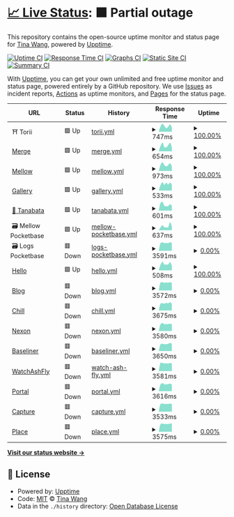 # [📈 Live Status](https://tinawng.github.io/Upptime): <!--live status--> **🟧 Partial outage**

This repository contains the open-source uptime monitor and status page for [Tina Wang](tina.cafe), powered by [Upptime](https://github.com/upptime/upptime).

[![Uptime CI](https://github.com/tinawng/Upptime/workflows/Uptime%20CI/badge.svg)](https://github.com/tinawng/Upptime/actions?query=workflow%3A%22Uptime+CI%22)
[![Response Time CI](https://github.com/tinawng/Upptime/workflows/Response%20Time%20CI/badge.svg)](https://github.com/tinawng/Upptime/actions?query=workflow%3A%22Response+Time+CI%22)
[![Graphs CI](https://github.com/tinawng/Upptime/workflows/Graphs%20CI/badge.svg)](https://github.com/tinawng/Upptime/actions?query=workflow%3A%22Graphs+CI%22)
[![Static Site CI](https://github.com/tinawng/Upptime/workflows/Static%20Site%20CI/badge.svg)](https://github.com/tinawng/Upptime/actions?query=workflow%3A%22Static+Site+CI%22)
[![Summary CI](https://github.com/tinawng/Upptime/workflows/Summary%20CI/badge.svg)](https://github.com/tinawng/Upptime/actions?query=workflow%3A%22Summary+CI%22)

With [Upptime](https://upptime.js.org), you can get your own unlimited and free uptime monitor and status page, powered entirely by a GitHub repository. We use [Issues](https://github.com/tinawng/Upptime/issues) as incident reports, [Actions](https://github.com/tinawng/Upptime/actions) as uptime monitors, and [Pages](https://tinawng.github.io/Upptime) for the status page.

<!--start: status pages-->
<!-- This summary is generated by Upptime (https://github.com/upptime/upptime) -->
<!-- Do not edit this manually, your changes will be overwritten -->
<!-- prettier-ignore -->
| URL | Status | History | Response Time | Uptime |
| --- | ------ | ------- | ------------- | ------ |
| <img alt="" src="https://icons.duckduckgo.com/ip3/null.ico" height="13"> ⛩️ Torii | 🟩 Up | [torii.yml](https://github.com/tinawng/upptime/commits/HEAD/history/torii.yml) | <details><summary><img alt="Response time graph" src="./graphs/torii/response-time-week.png" height="20"> 747ms</summary><br><a href="https://tinawng.github.io/Upptime/history/torii"><img alt="Response time 724" src="https://img.shields.io/endpoint?url=https%3A%2F%2Fraw.githubusercontent.com%2Ftinawng%2Fupptime%2FHEAD%2Fapi%2Ftorii%2Fresponse-time.json"></a><br><a href="https://tinawng.github.io/Upptime/history/torii"><img alt="24-hour response time 585" src="https://img.shields.io/endpoint?url=https%3A%2F%2Fraw.githubusercontent.com%2Ftinawng%2Fupptime%2FHEAD%2Fapi%2Ftorii%2Fresponse-time-day.json"></a><br><a href="https://tinawng.github.io/Upptime/history/torii"><img alt="7-day response time 747" src="https://img.shields.io/endpoint?url=https%3A%2F%2Fraw.githubusercontent.com%2Ftinawng%2Fupptime%2FHEAD%2Fapi%2Ftorii%2Fresponse-time-week.json"></a><br><a href="https://tinawng.github.io/Upptime/history/torii"><img alt="30-day response time 692" src="https://img.shields.io/endpoint?url=https%3A%2F%2Fraw.githubusercontent.com%2Ftinawng%2Fupptime%2FHEAD%2Fapi%2Ftorii%2Fresponse-time-month.json"></a><br><a href="https://tinawng.github.io/Upptime/history/torii"><img alt="1-year response time 724" src="https://img.shields.io/endpoint?url=https%3A%2F%2Fraw.githubusercontent.com%2Ftinawng%2Fupptime%2FHEAD%2Fapi%2Ftorii%2Fresponse-time-year.json"></a></details> | <details><summary><a href="https://tinawng.github.io/Upptime/history/torii">100.00%</a></summary><a href="https://tinawng.github.io/Upptime/history/torii"><img alt="All-time uptime 87.99%" src="https://img.shields.io/endpoint?url=https%3A%2F%2Fraw.githubusercontent.com%2Ftinawng%2Fupptime%2FHEAD%2Fapi%2Ftorii%2Fuptime.json"></a><br><a href="https://tinawng.github.io/Upptime/history/torii"><img alt="24-hour uptime 100.00%" src="https://img.shields.io/endpoint?url=https%3A%2F%2Fraw.githubusercontent.com%2Ftinawng%2Fupptime%2FHEAD%2Fapi%2Ftorii%2Fuptime-day.json"></a><br><a href="https://tinawng.github.io/Upptime/history/torii"><img alt="7-day uptime 100.00%" src="https://img.shields.io/endpoint?url=https%3A%2F%2Fraw.githubusercontent.com%2Ftinawng%2Fupptime%2FHEAD%2Fapi%2Ftorii%2Fuptime-week.json"></a><br><a href="https://tinawng.github.io/Upptime/history/torii"><img alt="30-day uptime 100.00%" src="https://img.shields.io/endpoint?url=https%3A%2F%2Fraw.githubusercontent.com%2Ftinawng%2Fupptime%2FHEAD%2Fapi%2Ftorii%2Fuptime-month.json"></a><br><a href="https://tinawng.github.io/Upptime/history/torii"><img alt="1-year uptime 87.99%" src="https://img.shields.io/endpoint?url=https%3A%2F%2Fraw.githubusercontent.com%2Ftinawng%2Fupptime%2FHEAD%2Fapi%2Ftorii%2Fuptime-year.json"></a></details>
| <img alt="" src="https://icons.duckduckgo.com/ip3/merge.tina.cafe.ico" height="13"> [Merge](https://merge.tina.cafe/) | 🟩 Up | [merge.yml](https://github.com/tinawng/upptime/commits/HEAD/history/merge.yml) | <details><summary><img alt="Response time graph" src="./graphs/merge/response-time-week.png" height="20"> 654ms</summary><br><a href="https://tinawng.github.io/Upptime/history/merge"><img alt="Response time 665" src="https://img.shields.io/endpoint?url=https%3A%2F%2Fraw.githubusercontent.com%2Ftinawng%2Fupptime%2FHEAD%2Fapi%2Fmerge%2Fresponse-time.json"></a><br><a href="https://tinawng.github.io/Upptime/history/merge"><img alt="24-hour response time 422" src="https://img.shields.io/endpoint?url=https%3A%2F%2Fraw.githubusercontent.com%2Ftinawng%2Fupptime%2FHEAD%2Fapi%2Fmerge%2Fresponse-time-day.json"></a><br><a href="https://tinawng.github.io/Upptime/history/merge"><img alt="7-day response time 654" src="https://img.shields.io/endpoint?url=https%3A%2F%2Fraw.githubusercontent.com%2Ftinawng%2Fupptime%2FHEAD%2Fapi%2Fmerge%2Fresponse-time-week.json"></a><br><a href="https://tinawng.github.io/Upptime/history/merge"><img alt="30-day response time 605" src="https://img.shields.io/endpoint?url=https%3A%2F%2Fraw.githubusercontent.com%2Ftinawng%2Fupptime%2FHEAD%2Fapi%2Fmerge%2Fresponse-time-month.json"></a><br><a href="https://tinawng.github.io/Upptime/history/merge"><img alt="1-year response time 665" src="https://img.shields.io/endpoint?url=https%3A%2F%2Fraw.githubusercontent.com%2Ftinawng%2Fupptime%2FHEAD%2Fapi%2Fmerge%2Fresponse-time-year.json"></a></details> | <details><summary><a href="https://tinawng.github.io/Upptime/history/merge">100.00%</a></summary><a href="https://tinawng.github.io/Upptime/history/merge"><img alt="All-time uptime 99.98%" src="https://img.shields.io/endpoint?url=https%3A%2F%2Fraw.githubusercontent.com%2Ftinawng%2Fupptime%2FHEAD%2Fapi%2Fmerge%2Fuptime.json"></a><br><a href="https://tinawng.github.io/Upptime/history/merge"><img alt="24-hour uptime 100.00%" src="https://img.shields.io/endpoint?url=https%3A%2F%2Fraw.githubusercontent.com%2Ftinawng%2Fupptime%2FHEAD%2Fapi%2Fmerge%2Fuptime-day.json"></a><br><a href="https://tinawng.github.io/Upptime/history/merge"><img alt="7-day uptime 100.00%" src="https://img.shields.io/endpoint?url=https%3A%2F%2Fraw.githubusercontent.com%2Ftinawng%2Fupptime%2FHEAD%2Fapi%2Fmerge%2Fuptime-week.json"></a><br><a href="https://tinawng.github.io/Upptime/history/merge"><img alt="30-day uptime 100.00%" src="https://img.shields.io/endpoint?url=https%3A%2F%2Fraw.githubusercontent.com%2Ftinawng%2Fupptime%2FHEAD%2Fapi%2Fmerge%2Fuptime-month.json"></a><br><a href="https://tinawng.github.io/Upptime/history/merge"><img alt="1-year uptime 99.98%" src="https://img.shields.io/endpoint?url=https%3A%2F%2Fraw.githubusercontent.com%2Ftinawng%2Fupptime%2FHEAD%2Fapi%2Fmerge%2Fuptime-year.json"></a></details>
| <img alt="" src="https://icons.duckduckgo.com/ip3/mellow.tina.cafe.ico" height="13"> [Mellow](https://mellow.tina.cafe/) | 🟩 Up | [mellow.yml](https://github.com/tinawng/upptime/commits/HEAD/history/mellow.yml) | <details><summary><img alt="Response time graph" src="./graphs/mellow/response-time-week.png" height="20"> 973ms</summary><br><a href="https://tinawng.github.io/Upptime/history/mellow"><img alt="Response time 944" src="https://img.shields.io/endpoint?url=https%3A%2F%2Fraw.githubusercontent.com%2Ftinawng%2Fupptime%2FHEAD%2Fapi%2Fmellow%2Fresponse-time.json"></a><br><a href="https://tinawng.github.io/Upptime/history/mellow"><img alt="24-hour response time 703" src="https://img.shields.io/endpoint?url=https%3A%2F%2Fraw.githubusercontent.com%2Ftinawng%2Fupptime%2FHEAD%2Fapi%2Fmellow%2Fresponse-time-day.json"></a><br><a href="https://tinawng.github.io/Upptime/history/mellow"><img alt="7-day response time 973" src="https://img.shields.io/endpoint?url=https%3A%2F%2Fraw.githubusercontent.com%2Ftinawng%2Fupptime%2FHEAD%2Fapi%2Fmellow%2Fresponse-time-week.json"></a><br><a href="https://tinawng.github.io/Upptime/history/mellow"><img alt="30-day response time 994" src="https://img.shields.io/endpoint?url=https%3A%2F%2Fraw.githubusercontent.com%2Ftinawng%2Fupptime%2FHEAD%2Fapi%2Fmellow%2Fresponse-time-month.json"></a><br><a href="https://tinawng.github.io/Upptime/history/mellow"><img alt="1-year response time 944" src="https://img.shields.io/endpoint?url=https%3A%2F%2Fraw.githubusercontent.com%2Ftinawng%2Fupptime%2FHEAD%2Fapi%2Fmellow%2Fresponse-time-year.json"></a></details> | <details><summary><a href="https://tinawng.github.io/Upptime/history/mellow">100.00%</a></summary><a href="https://tinawng.github.io/Upptime/history/mellow"><img alt="All-time uptime 99.98%" src="https://img.shields.io/endpoint?url=https%3A%2F%2Fraw.githubusercontent.com%2Ftinawng%2Fupptime%2FHEAD%2Fapi%2Fmellow%2Fuptime.json"></a><br><a href="https://tinawng.github.io/Upptime/history/mellow"><img alt="24-hour uptime 100.00%" src="https://img.shields.io/endpoint?url=https%3A%2F%2Fraw.githubusercontent.com%2Ftinawng%2Fupptime%2FHEAD%2Fapi%2Fmellow%2Fuptime-day.json"></a><br><a href="https://tinawng.github.io/Upptime/history/mellow"><img alt="7-day uptime 100.00%" src="https://img.shields.io/endpoint?url=https%3A%2F%2Fraw.githubusercontent.com%2Ftinawng%2Fupptime%2FHEAD%2Fapi%2Fmellow%2Fuptime-week.json"></a><br><a href="https://tinawng.github.io/Upptime/history/mellow"><img alt="30-day uptime 100.00%" src="https://img.shields.io/endpoint?url=https%3A%2F%2Fraw.githubusercontent.com%2Ftinawng%2Fupptime%2FHEAD%2Fapi%2Fmellow%2Fuptime-month.json"></a><br><a href="https://tinawng.github.io/Upptime/history/mellow"><img alt="1-year uptime 99.98%" src="https://img.shields.io/endpoint?url=https%3A%2F%2Fraw.githubusercontent.com%2Ftinawng%2Fupptime%2FHEAD%2Fapi%2Fmellow%2Fuptime-year.json"></a></details>
| <img alt="" src="https://icons.duckduckgo.com/ip3/gallery.tina.cafe.ico" height="13"> [Gallery](https://gallery.tina.cafe/) | 🟩 Up | [gallery.yml](https://github.com/tinawng/upptime/commits/HEAD/history/gallery.yml) | <details><summary><img alt="Response time graph" src="./graphs/gallery/response-time-week.png" height="20"> 533ms</summary><br><a href="https://tinawng.github.io/Upptime/history/gallery"><img alt="Response time 635" src="https://img.shields.io/endpoint?url=https%3A%2F%2Fraw.githubusercontent.com%2Ftinawng%2Fupptime%2FHEAD%2Fapi%2Fgallery%2Fresponse-time.json"></a><br><a href="https://tinawng.github.io/Upptime/history/gallery"><img alt="24-hour response time 458" src="https://img.shields.io/endpoint?url=https%3A%2F%2Fraw.githubusercontent.com%2Ftinawng%2Fupptime%2FHEAD%2Fapi%2Fgallery%2Fresponse-time-day.json"></a><br><a href="https://tinawng.github.io/Upptime/history/gallery"><img alt="7-day response time 533" src="https://img.shields.io/endpoint?url=https%3A%2F%2Fraw.githubusercontent.com%2Ftinawng%2Fupptime%2FHEAD%2Fapi%2Fgallery%2Fresponse-time-week.json"></a><br><a href="https://tinawng.github.io/Upptime/history/gallery"><img alt="30-day response time 606" src="https://img.shields.io/endpoint?url=https%3A%2F%2Fraw.githubusercontent.com%2Ftinawng%2Fupptime%2FHEAD%2Fapi%2Fgallery%2Fresponse-time-month.json"></a><br><a href="https://tinawng.github.io/Upptime/history/gallery"><img alt="1-year response time 635" src="https://img.shields.io/endpoint?url=https%3A%2F%2Fraw.githubusercontent.com%2Ftinawng%2Fupptime%2FHEAD%2Fapi%2Fgallery%2Fresponse-time-year.json"></a></details> | <details><summary><a href="https://tinawng.github.io/Upptime/history/gallery">100.00%</a></summary><a href="https://tinawng.github.io/Upptime/history/gallery"><img alt="All-time uptime 99.97%" src="https://img.shields.io/endpoint?url=https%3A%2F%2Fraw.githubusercontent.com%2Ftinawng%2Fupptime%2FHEAD%2Fapi%2Fgallery%2Fuptime.json"></a><br><a href="https://tinawng.github.io/Upptime/history/gallery"><img alt="24-hour uptime 100.00%" src="https://img.shields.io/endpoint?url=https%3A%2F%2Fraw.githubusercontent.com%2Ftinawng%2Fupptime%2FHEAD%2Fapi%2Fgallery%2Fuptime-day.json"></a><br><a href="https://tinawng.github.io/Upptime/history/gallery"><img alt="7-day uptime 100.00%" src="https://img.shields.io/endpoint?url=https%3A%2F%2Fraw.githubusercontent.com%2Ftinawng%2Fupptime%2FHEAD%2Fapi%2Fgallery%2Fuptime-week.json"></a><br><a href="https://tinawng.github.io/Upptime/history/gallery"><img alt="30-day uptime 100.00%" src="https://img.shields.io/endpoint?url=https%3A%2F%2Fraw.githubusercontent.com%2Ftinawng%2Fupptime%2FHEAD%2Fapi%2Fgallery%2Fuptime-month.json"></a><br><a href="https://tinawng.github.io/Upptime/history/gallery"><img alt="1-year uptime 99.97%" src="https://img.shields.io/endpoint?url=https%3A%2F%2Fraw.githubusercontent.com%2Ftinawng%2Fupptime%2FHEAD%2Fapi%2Fgallery%2Fuptime-year.json"></a></details>
| <img alt="" src="https://icons.duckduckgo.com/ip3/tanabata.tina.cafe.ico" height="13"> [🎋 Tanabata](https://tanabata.tina.cafe/ping) | 🟩 Up | [tanabata.yml](https://github.com/tinawng/upptime/commits/HEAD/history/tanabata.yml) | <details><summary><img alt="Response time graph" src="./graphs/tanabata/response-time-week.png" height="20"> 601ms</summary><br><a href="https://tinawng.github.io/Upptime/history/tanabata"><img alt="Response time 624" src="https://img.shields.io/endpoint?url=https%3A%2F%2Fraw.githubusercontent.com%2Ftinawng%2Fupptime%2FHEAD%2Fapi%2Ftanabata%2Fresponse-time.json"></a><br><a href="https://tinawng.github.io/Upptime/history/tanabata"><img alt="24-hour response time 490" src="https://img.shields.io/endpoint?url=https%3A%2F%2Fraw.githubusercontent.com%2Ftinawng%2Fupptime%2FHEAD%2Fapi%2Ftanabata%2Fresponse-time-day.json"></a><br><a href="https://tinawng.github.io/Upptime/history/tanabata"><img alt="7-day response time 601" src="https://img.shields.io/endpoint?url=https%3A%2F%2Fraw.githubusercontent.com%2Ftinawng%2Fupptime%2FHEAD%2Fapi%2Ftanabata%2Fresponse-time-week.json"></a><br><a href="https://tinawng.github.io/Upptime/history/tanabata"><img alt="30-day response time 574" src="https://img.shields.io/endpoint?url=https%3A%2F%2Fraw.githubusercontent.com%2Ftinawng%2Fupptime%2FHEAD%2Fapi%2Ftanabata%2Fresponse-time-month.json"></a><br><a href="https://tinawng.github.io/Upptime/history/tanabata"><img alt="1-year response time 624" src="https://img.shields.io/endpoint?url=https%3A%2F%2Fraw.githubusercontent.com%2Ftinawng%2Fupptime%2FHEAD%2Fapi%2Ftanabata%2Fresponse-time-year.json"></a></details> | <details><summary><a href="https://tinawng.github.io/Upptime/history/tanabata">100.00%</a></summary><a href="https://tinawng.github.io/Upptime/history/tanabata"><img alt="All-time uptime 96.70%" src="https://img.shields.io/endpoint?url=https%3A%2F%2Fraw.githubusercontent.com%2Ftinawng%2Fupptime%2FHEAD%2Fapi%2Ftanabata%2Fuptime.json"></a><br><a href="https://tinawng.github.io/Upptime/history/tanabata"><img alt="24-hour uptime 100.00%" src="https://img.shields.io/endpoint?url=https%3A%2F%2Fraw.githubusercontent.com%2Ftinawng%2Fupptime%2FHEAD%2Fapi%2Ftanabata%2Fuptime-day.json"></a><br><a href="https://tinawng.github.io/Upptime/history/tanabata"><img alt="7-day uptime 100.00%" src="https://img.shields.io/endpoint?url=https%3A%2F%2Fraw.githubusercontent.com%2Ftinawng%2Fupptime%2FHEAD%2Fapi%2Ftanabata%2Fuptime-week.json"></a><br><a href="https://tinawng.github.io/Upptime/history/tanabata"><img alt="30-day uptime 100.00%" src="https://img.shields.io/endpoint?url=https%3A%2F%2Fraw.githubusercontent.com%2Ftinawng%2Fupptime%2FHEAD%2Fapi%2Ftanabata%2Fuptime-month.json"></a><br><a href="https://tinawng.github.io/Upptime/history/tanabata"><img alt="1-year uptime 96.70%" src="https://img.shields.io/endpoint?url=https%3A%2F%2Fraw.githubusercontent.com%2Ftinawng%2Fupptime%2FHEAD%2Fapi%2Ftanabata%2Fuptime-year.json"></a></details>
| <img alt="" src="https://icons.duckduckgo.com/ip3/null.ico" height="13"> 🗃️ Mellow Pocketbase | 🟩 Up | [mellow-pocketbase.yml](https://github.com/tinawng/upptime/commits/HEAD/history/mellow-pocketbase.yml) | <details><summary><img alt="Response time graph" src="./graphs/mellow-pocketbase/response-time-week.png" height="20"> 637ms</summary><br><a href="https://tinawng.github.io/Upptime/history/mellow-pocketbase"><img alt="Response time 1060" src="https://img.shields.io/endpoint?url=https%3A%2F%2Fraw.githubusercontent.com%2Ftinawng%2Fupptime%2FHEAD%2Fapi%2Fmellow-pocketbase%2Fresponse-time.json"></a><br><a href="https://tinawng.github.io/Upptime/history/mellow-pocketbase"><img alt="24-hour response time 628" src="https://img.shields.io/endpoint?url=https%3A%2F%2Fraw.githubusercontent.com%2Ftinawng%2Fupptime%2FHEAD%2Fapi%2Fmellow-pocketbase%2Fresponse-time-day.json"></a><br><a href="https://tinawng.github.io/Upptime/history/mellow-pocketbase"><img alt="7-day response time 637" src="https://img.shields.io/endpoint?url=https%3A%2F%2Fraw.githubusercontent.com%2Ftinawng%2Fupptime%2FHEAD%2Fapi%2Fmellow-pocketbase%2Fresponse-time-week.json"></a><br><a href="https://tinawng.github.io/Upptime/history/mellow-pocketbase"><img alt="30-day response time 589" src="https://img.shields.io/endpoint?url=https%3A%2F%2Fraw.githubusercontent.com%2Ftinawng%2Fupptime%2FHEAD%2Fapi%2Fmellow-pocketbase%2Fresponse-time-month.json"></a><br><a href="https://tinawng.github.io/Upptime/history/mellow-pocketbase"><img alt="1-year response time 1060" src="https://img.shields.io/endpoint?url=https%3A%2F%2Fraw.githubusercontent.com%2Ftinawng%2Fupptime%2FHEAD%2Fapi%2Fmellow-pocketbase%2Fresponse-time-year.json"></a></details> | <details><summary><a href="https://tinawng.github.io/Upptime/history/mellow-pocketbase">100.00%</a></summary><a href="https://tinawng.github.io/Upptime/history/mellow-pocketbase"><img alt="All-time uptime 94.94%" src="https://img.shields.io/endpoint?url=https%3A%2F%2Fraw.githubusercontent.com%2Ftinawng%2Fupptime%2FHEAD%2Fapi%2Fmellow-pocketbase%2Fuptime.json"></a><br><a href="https://tinawng.github.io/Upptime/history/mellow-pocketbase"><img alt="24-hour uptime 100.00%" src="https://img.shields.io/endpoint?url=https%3A%2F%2Fraw.githubusercontent.com%2Ftinawng%2Fupptime%2FHEAD%2Fapi%2Fmellow-pocketbase%2Fuptime-day.json"></a><br><a href="https://tinawng.github.io/Upptime/history/mellow-pocketbase"><img alt="7-day uptime 100.00%" src="https://img.shields.io/endpoint?url=https%3A%2F%2Fraw.githubusercontent.com%2Ftinawng%2Fupptime%2FHEAD%2Fapi%2Fmellow-pocketbase%2Fuptime-week.json"></a><br><a href="https://tinawng.github.io/Upptime/history/mellow-pocketbase"><img alt="30-day uptime 100.00%" src="https://img.shields.io/endpoint?url=https%3A%2F%2Fraw.githubusercontent.com%2Ftinawng%2Fupptime%2FHEAD%2Fapi%2Fmellow-pocketbase%2Fuptime-month.json"></a><br><a href="https://tinawng.github.io/Upptime/history/mellow-pocketbase"><img alt="1-year uptime 94.94%" src="https://img.shields.io/endpoint?url=https%3A%2F%2Fraw.githubusercontent.com%2Ftinawng%2Fupptime%2FHEAD%2Fapi%2Fmellow-pocketbase%2Fuptime-year.json"></a></details>
| <img alt="" src="https://icons.duckduckgo.com/ip3/null.ico" height="13"> 🗃️ Logs Pocketbase | 🟥 Down | [logs-pocketbase.yml](https://github.com/tinawng/upptime/commits/HEAD/history/logs-pocketbase.yml) | <details><summary><img alt="Response time graph" src="./graphs/logs-pocketbase/response-time-week.png" height="20"> 3591ms</summary><br><a href="https://tinawng.github.io/Upptime/history/logs-pocketbase"><img alt="Response time 1733" src="https://img.shields.io/endpoint?url=https%3A%2F%2Fraw.githubusercontent.com%2Ftinawng%2Fupptime%2FHEAD%2Fapi%2Flogs-pocketbase%2Fresponse-time.json"></a><br><a href="https://tinawng.github.io/Upptime/history/logs-pocketbase"><img alt="24-hour response time 3607" src="https://img.shields.io/endpoint?url=https%3A%2F%2Fraw.githubusercontent.com%2Ftinawng%2Fupptime%2FHEAD%2Fapi%2Flogs-pocketbase%2Fresponse-time-day.json"></a><br><a href="https://tinawng.github.io/Upptime/history/logs-pocketbase"><img alt="7-day response time 3591" src="https://img.shields.io/endpoint?url=https%3A%2F%2Fraw.githubusercontent.com%2Ftinawng%2Fupptime%2FHEAD%2Fapi%2Flogs-pocketbase%2Fresponse-time-week.json"></a><br><a href="https://tinawng.github.io/Upptime/history/logs-pocketbase"><img alt="30-day response time 3593" src="https://img.shields.io/endpoint?url=https%3A%2F%2Fraw.githubusercontent.com%2Ftinawng%2Fupptime%2FHEAD%2Fapi%2Flogs-pocketbase%2Fresponse-time-month.json"></a><br><a href="https://tinawng.github.io/Upptime/history/logs-pocketbase"><img alt="1-year response time 1733" src="https://img.shields.io/endpoint?url=https%3A%2F%2Fraw.githubusercontent.com%2Ftinawng%2Fupptime%2FHEAD%2Fapi%2Flogs-pocketbase%2Fresponse-time-year.json"></a></details> | <details><summary><a href="https://tinawng.github.io/Upptime/history/logs-pocketbase">0.00%</a></summary><a href="https://tinawng.github.io/Upptime/history/logs-pocketbase"><img alt="All-time uptime 69.59%" src="https://img.shields.io/endpoint?url=https%3A%2F%2Fraw.githubusercontent.com%2Ftinawng%2Fupptime%2FHEAD%2Fapi%2Flogs-pocketbase%2Fuptime.json"></a><br><a href="https://tinawng.github.io/Upptime/history/logs-pocketbase"><img alt="24-hour uptime 0.00%" src="https://img.shields.io/endpoint?url=https%3A%2F%2Fraw.githubusercontent.com%2Ftinawng%2Fupptime%2FHEAD%2Fapi%2Flogs-pocketbase%2Fuptime-day.json"></a><br><a href="https://tinawng.github.io/Upptime/history/logs-pocketbase"><img alt="7-day uptime 0.00%" src="https://img.shields.io/endpoint?url=https%3A%2F%2Fraw.githubusercontent.com%2Ftinawng%2Fupptime%2FHEAD%2Fapi%2Flogs-pocketbase%2Fuptime-week.json"></a><br><a href="https://tinawng.github.io/Upptime/history/logs-pocketbase"><img alt="30-day uptime 0.00%" src="https://img.shields.io/endpoint?url=https%3A%2F%2Fraw.githubusercontent.com%2Ftinawng%2Fupptime%2FHEAD%2Fapi%2Flogs-pocketbase%2Fuptime-month.json"></a><br><a href="https://tinawng.github.io/Upptime/history/logs-pocketbase"><img alt="1-year uptime 69.59%" src="https://img.shields.io/endpoint?url=https%3A%2F%2Fraw.githubusercontent.com%2Ftinawng%2Fupptime%2FHEAD%2Fapi%2Flogs-pocketbase%2Fuptime-year.json"></a></details>
| <img alt="" src="https://icons.duckduckgo.com/ip3/www.tina.cafe.ico" height="13"> [Hello](https://www.tina.cafe/) | 🟩 Up | [hello.yml](https://github.com/tinawng/upptime/commits/HEAD/history/hello.yml) | <details><summary><img alt="Response time graph" src="./graphs/hello/response-time-week.png" height="20"> 508ms</summary><br><a href="https://tinawng.github.io/Upptime/history/hello"><img alt="Response time 601" src="https://img.shields.io/endpoint?url=https%3A%2F%2Fraw.githubusercontent.com%2Ftinawng%2Fupptime%2FHEAD%2Fapi%2Fhello%2Fresponse-time.json"></a><br><a href="https://tinawng.github.io/Upptime/history/hello"><img alt="24-hour response time 394" src="https://img.shields.io/endpoint?url=https%3A%2F%2Fraw.githubusercontent.com%2Ftinawng%2Fupptime%2FHEAD%2Fapi%2Fhello%2Fresponse-time-day.json"></a><br><a href="https://tinawng.github.io/Upptime/history/hello"><img alt="7-day response time 508" src="https://img.shields.io/endpoint?url=https%3A%2F%2Fraw.githubusercontent.com%2Ftinawng%2Fupptime%2FHEAD%2Fapi%2Fhello%2Fresponse-time-week.json"></a><br><a href="https://tinawng.github.io/Upptime/history/hello"><img alt="30-day response time 545" src="https://img.shields.io/endpoint?url=https%3A%2F%2Fraw.githubusercontent.com%2Ftinawng%2Fupptime%2FHEAD%2Fapi%2Fhello%2Fresponse-time-month.json"></a><br><a href="https://tinawng.github.io/Upptime/history/hello"><img alt="1-year response time 601" src="https://img.shields.io/endpoint?url=https%3A%2F%2Fraw.githubusercontent.com%2Ftinawng%2Fupptime%2FHEAD%2Fapi%2Fhello%2Fresponse-time-year.json"></a></details> | <details><summary><a href="https://tinawng.github.io/Upptime/history/hello">100.00%</a></summary><a href="https://tinawng.github.io/Upptime/history/hello"><img alt="All-time uptime 99.66%" src="https://img.shields.io/endpoint?url=https%3A%2F%2Fraw.githubusercontent.com%2Ftinawng%2Fupptime%2FHEAD%2Fapi%2Fhello%2Fuptime.json"></a><br><a href="https://tinawng.github.io/Upptime/history/hello"><img alt="24-hour uptime 100.00%" src="https://img.shields.io/endpoint?url=https%3A%2F%2Fraw.githubusercontent.com%2Ftinawng%2Fupptime%2FHEAD%2Fapi%2Fhello%2Fuptime-day.json"></a><br><a href="https://tinawng.github.io/Upptime/history/hello"><img alt="7-day uptime 100.00%" src="https://img.shields.io/endpoint?url=https%3A%2F%2Fraw.githubusercontent.com%2Ftinawng%2Fupptime%2FHEAD%2Fapi%2Fhello%2Fuptime-week.json"></a><br><a href="https://tinawng.github.io/Upptime/history/hello"><img alt="30-day uptime 100.00%" src="https://img.shields.io/endpoint?url=https%3A%2F%2Fraw.githubusercontent.com%2Ftinawng%2Fupptime%2FHEAD%2Fapi%2Fhello%2Fuptime-month.json"></a><br><a href="https://tinawng.github.io/Upptime/history/hello"><img alt="1-year uptime 99.66%" src="https://img.shields.io/endpoint?url=https%3A%2F%2Fraw.githubusercontent.com%2Ftinawng%2Fupptime%2FHEAD%2Fapi%2Fhello%2Fuptime-year.json"></a></details>
| <img alt="" src="https://icons.duckduckgo.com/ip3/blog.tina.cafe.ico" height="13"> [Blog](https://blog.tina.cafe/) | 🟥 Down | [blog.yml](https://github.com/tinawng/upptime/commits/HEAD/history/blog.yml) | <details><summary><img alt="Response time graph" src="./graphs/blog/response-time-week.png" height="20"> 3572ms</summary><br><a href="https://tinawng.github.io/Upptime/history/blog"><img alt="Response time 1397" src="https://img.shields.io/endpoint?url=https%3A%2F%2Fraw.githubusercontent.com%2Ftinawng%2Fupptime%2FHEAD%2Fapi%2Fblog%2Fresponse-time.json"></a><br><a href="https://tinawng.github.io/Upptime/history/blog"><img alt="24-hour response time 3418" src="https://img.shields.io/endpoint?url=https%3A%2F%2Fraw.githubusercontent.com%2Ftinawng%2Fupptime%2FHEAD%2Fapi%2Fblog%2Fresponse-time-day.json"></a><br><a href="https://tinawng.github.io/Upptime/history/blog"><img alt="7-day response time 3572" src="https://img.shields.io/endpoint?url=https%3A%2F%2Fraw.githubusercontent.com%2Ftinawng%2Fupptime%2FHEAD%2Fapi%2Fblog%2Fresponse-time-week.json"></a><br><a href="https://tinawng.github.io/Upptime/history/blog"><img alt="30-day response time 3559" src="https://img.shields.io/endpoint?url=https%3A%2F%2Fraw.githubusercontent.com%2Ftinawng%2Fupptime%2FHEAD%2Fapi%2Fblog%2Fresponse-time-month.json"></a><br><a href="https://tinawng.github.io/Upptime/history/blog"><img alt="1-year response time 1397" src="https://img.shields.io/endpoint?url=https%3A%2F%2Fraw.githubusercontent.com%2Ftinawng%2Fupptime%2FHEAD%2Fapi%2Fblog%2Fresponse-time-year.json"></a></details> | <details><summary><a href="https://tinawng.github.io/Upptime/history/blog">0.00%</a></summary><a href="https://tinawng.github.io/Upptime/history/blog"><img alt="All-time uptime 78.16%" src="https://img.shields.io/endpoint?url=https%3A%2F%2Fraw.githubusercontent.com%2Ftinawng%2Fupptime%2FHEAD%2Fapi%2Fblog%2Fuptime.json"></a><br><a href="https://tinawng.github.io/Upptime/history/blog"><img alt="24-hour uptime 0.00%" src="https://img.shields.io/endpoint?url=https%3A%2F%2Fraw.githubusercontent.com%2Ftinawng%2Fupptime%2FHEAD%2Fapi%2Fblog%2Fuptime-day.json"></a><br><a href="https://tinawng.github.io/Upptime/history/blog"><img alt="7-day uptime 0.00%" src="https://img.shields.io/endpoint?url=https%3A%2F%2Fraw.githubusercontent.com%2Ftinawng%2Fupptime%2FHEAD%2Fapi%2Fblog%2Fuptime-week.json"></a><br><a href="https://tinawng.github.io/Upptime/history/blog"><img alt="30-day uptime 0.00%" src="https://img.shields.io/endpoint?url=https%3A%2F%2Fraw.githubusercontent.com%2Ftinawng%2Fupptime%2FHEAD%2Fapi%2Fblog%2Fuptime-month.json"></a><br><a href="https://tinawng.github.io/Upptime/history/blog"><img alt="1-year uptime 78.16%" src="https://img.shields.io/endpoint?url=https%3A%2F%2Fraw.githubusercontent.com%2Ftinawng%2Fupptime%2FHEAD%2Fapi%2Fblog%2Fuptime-year.json"></a></details>
| <img alt="" src="https://icons.duckduckgo.com/ip3/chill.tina.cafe.ico" height="13"> [Chill](https://chill.tina.cafe/) | 🟥 Down | [chill.yml](https://github.com/tinawng/upptime/commits/HEAD/history/chill.yml) | <details><summary><img alt="Response time graph" src="./graphs/chill/response-time-week.png" height="20"> 3675ms</summary><br><a href="https://tinawng.github.io/Upptime/history/chill"><img alt="Response time 1296" src="https://img.shields.io/endpoint?url=https%3A%2F%2Fraw.githubusercontent.com%2Ftinawng%2Fupptime%2FHEAD%2Fapi%2Fchill%2Fresponse-time.json"></a><br><a href="https://tinawng.github.io/Upptime/history/chill"><img alt="24-hour response time 3414" src="https://img.shields.io/endpoint?url=https%3A%2F%2Fraw.githubusercontent.com%2Ftinawng%2Fupptime%2FHEAD%2Fapi%2Fchill%2Fresponse-time-day.json"></a><br><a href="https://tinawng.github.io/Upptime/history/chill"><img alt="7-day response time 3675" src="https://img.shields.io/endpoint?url=https%3A%2F%2Fraw.githubusercontent.com%2Ftinawng%2Fupptime%2FHEAD%2Fapi%2Fchill%2Fresponse-time-week.json"></a><br><a href="https://tinawng.github.io/Upptime/history/chill"><img alt="30-day response time 3588" src="https://img.shields.io/endpoint?url=https%3A%2F%2Fraw.githubusercontent.com%2Ftinawng%2Fupptime%2FHEAD%2Fapi%2Fchill%2Fresponse-time-month.json"></a><br><a href="https://tinawng.github.io/Upptime/history/chill"><img alt="1-year response time 1296" src="https://img.shields.io/endpoint?url=https%3A%2F%2Fraw.githubusercontent.com%2Ftinawng%2Fupptime%2FHEAD%2Fapi%2Fchill%2Fresponse-time-year.json"></a></details> | <details><summary><a href="https://tinawng.github.io/Upptime/history/chill">0.00%</a></summary><a href="https://tinawng.github.io/Upptime/history/chill"><img alt="All-time uptime 78.16%" src="https://img.shields.io/endpoint?url=https%3A%2F%2Fraw.githubusercontent.com%2Ftinawng%2Fupptime%2FHEAD%2Fapi%2Fchill%2Fuptime.json"></a><br><a href="https://tinawng.github.io/Upptime/history/chill"><img alt="24-hour uptime 0.00%" src="https://img.shields.io/endpoint?url=https%3A%2F%2Fraw.githubusercontent.com%2Ftinawng%2Fupptime%2FHEAD%2Fapi%2Fchill%2Fuptime-day.json"></a><br><a href="https://tinawng.github.io/Upptime/history/chill"><img alt="7-day uptime 0.00%" src="https://img.shields.io/endpoint?url=https%3A%2F%2Fraw.githubusercontent.com%2Ftinawng%2Fupptime%2FHEAD%2Fapi%2Fchill%2Fuptime-week.json"></a><br><a href="https://tinawng.github.io/Upptime/history/chill"><img alt="30-day uptime 0.00%" src="https://img.shields.io/endpoint?url=https%3A%2F%2Fraw.githubusercontent.com%2Ftinawng%2Fupptime%2FHEAD%2Fapi%2Fchill%2Fuptime-month.json"></a><br><a href="https://tinawng.github.io/Upptime/history/chill"><img alt="1-year uptime 78.16%" src="https://img.shields.io/endpoint?url=https%3A%2F%2Fraw.githubusercontent.com%2Ftinawng%2Fupptime%2FHEAD%2Fapi%2Fchill%2Fuptime-year.json"></a></details>
| <img alt="" src="https://icons.duckduckgo.com/ip3/nexon.tina.cafe.ico" height="13"> [Nexon](https://nexon.tina.cafe/) | 🟥 Down | [nexon.yml](https://github.com/tinawng/upptime/commits/HEAD/history/nexon.yml) | <details><summary><img alt="Response time graph" src="./graphs/nexon/response-time-week.png" height="20"> 3580ms</summary><br><a href="https://tinawng.github.io/Upptime/history/nexon"><img alt="Response time 1337" src="https://img.shields.io/endpoint?url=https%3A%2F%2Fraw.githubusercontent.com%2Ftinawng%2Fupptime%2FHEAD%2Fapi%2Fnexon%2Fresponse-time.json"></a><br><a href="https://tinawng.github.io/Upptime/history/nexon"><img alt="24-hour response time 3414" src="https://img.shields.io/endpoint?url=https%3A%2F%2Fraw.githubusercontent.com%2Ftinawng%2Fupptime%2FHEAD%2Fapi%2Fnexon%2Fresponse-time-day.json"></a><br><a href="https://tinawng.github.io/Upptime/history/nexon"><img alt="7-day response time 3580" src="https://img.shields.io/endpoint?url=https%3A%2F%2Fraw.githubusercontent.com%2Ftinawng%2Fupptime%2FHEAD%2Fapi%2Fnexon%2Fresponse-time-week.json"></a><br><a href="https://tinawng.github.io/Upptime/history/nexon"><img alt="30-day response time 3559" src="https://img.shields.io/endpoint?url=https%3A%2F%2Fraw.githubusercontent.com%2Ftinawng%2Fupptime%2FHEAD%2Fapi%2Fnexon%2Fresponse-time-month.json"></a><br><a href="https://tinawng.github.io/Upptime/history/nexon"><img alt="1-year response time 1337" src="https://img.shields.io/endpoint?url=https%3A%2F%2Fraw.githubusercontent.com%2Ftinawng%2Fupptime%2FHEAD%2Fapi%2Fnexon%2Fresponse-time-year.json"></a></details> | <details><summary><a href="https://tinawng.github.io/Upptime/history/nexon">0.00%</a></summary><a href="https://tinawng.github.io/Upptime/history/nexon"><img alt="All-time uptime 78.16%" src="https://img.shields.io/endpoint?url=https%3A%2F%2Fraw.githubusercontent.com%2Ftinawng%2Fupptime%2FHEAD%2Fapi%2Fnexon%2Fuptime.json"></a><br><a href="https://tinawng.github.io/Upptime/history/nexon"><img alt="24-hour uptime 0.00%" src="https://img.shields.io/endpoint?url=https%3A%2F%2Fraw.githubusercontent.com%2Ftinawng%2Fupptime%2FHEAD%2Fapi%2Fnexon%2Fuptime-day.json"></a><br><a href="https://tinawng.github.io/Upptime/history/nexon"><img alt="7-day uptime 0.00%" src="https://img.shields.io/endpoint?url=https%3A%2F%2Fraw.githubusercontent.com%2Ftinawng%2Fupptime%2FHEAD%2Fapi%2Fnexon%2Fuptime-week.json"></a><br><a href="https://tinawng.github.io/Upptime/history/nexon"><img alt="30-day uptime 0.00%" src="https://img.shields.io/endpoint?url=https%3A%2F%2Fraw.githubusercontent.com%2Ftinawng%2Fupptime%2FHEAD%2Fapi%2Fnexon%2Fuptime-month.json"></a><br><a href="https://tinawng.github.io/Upptime/history/nexon"><img alt="1-year uptime 78.16%" src="https://img.shields.io/endpoint?url=https%3A%2F%2Fraw.githubusercontent.com%2Ftinawng%2Fupptime%2FHEAD%2Fapi%2Fnexon%2Fuptime-year.json"></a></details>
| <img alt="" src="https://icons.duckduckgo.com/ip3/baseliner.tina.cafe.ico" height="13"> [Baseliner](https://baseliner.tina.cafe/) | 🟥 Down | [baseliner.yml](https://github.com/tinawng/upptime/commits/HEAD/history/baseliner.yml) | <details><summary><img alt="Response time graph" src="./graphs/baseliner/response-time-week.png" height="20"> 3650ms</summary><br><a href="https://tinawng.github.io/Upptime/history/baseliner"><img alt="Response time 1231" src="https://img.shields.io/endpoint?url=https%3A%2F%2Fraw.githubusercontent.com%2Ftinawng%2Fupptime%2FHEAD%2Fapi%2Fbaseliner%2Fresponse-time.json"></a><br><a href="https://tinawng.github.io/Upptime/history/baseliner"><img alt="24-hour response time 3658" src="https://img.shields.io/endpoint?url=https%3A%2F%2Fraw.githubusercontent.com%2Ftinawng%2Fupptime%2FHEAD%2Fapi%2Fbaseliner%2Fresponse-time-day.json"></a><br><a href="https://tinawng.github.io/Upptime/history/baseliner"><img alt="7-day response time 3650" src="https://img.shields.io/endpoint?url=https%3A%2F%2Fraw.githubusercontent.com%2Ftinawng%2Fupptime%2FHEAD%2Fapi%2Fbaseliner%2Fresponse-time-week.json"></a><br><a href="https://tinawng.github.io/Upptime/history/baseliner"><img alt="30-day response time 3561" src="https://img.shields.io/endpoint?url=https%3A%2F%2Fraw.githubusercontent.com%2Ftinawng%2Fupptime%2FHEAD%2Fapi%2Fbaseliner%2Fresponse-time-month.json"></a><br><a href="https://tinawng.github.io/Upptime/history/baseliner"><img alt="1-year response time 1231" src="https://img.shields.io/endpoint?url=https%3A%2F%2Fraw.githubusercontent.com%2Ftinawng%2Fupptime%2FHEAD%2Fapi%2Fbaseliner%2Fresponse-time-year.json"></a></details> | <details><summary><a href="https://tinawng.github.io/Upptime/history/baseliner">0.00%</a></summary><a href="https://tinawng.github.io/Upptime/history/baseliner"><img alt="All-time uptime 78.16%" src="https://img.shields.io/endpoint?url=https%3A%2F%2Fraw.githubusercontent.com%2Ftinawng%2Fupptime%2FHEAD%2Fapi%2Fbaseliner%2Fuptime.json"></a><br><a href="https://tinawng.github.io/Upptime/history/baseliner"><img alt="24-hour uptime 0.00%" src="https://img.shields.io/endpoint?url=https%3A%2F%2Fraw.githubusercontent.com%2Ftinawng%2Fupptime%2FHEAD%2Fapi%2Fbaseliner%2Fuptime-day.json"></a><br><a href="https://tinawng.github.io/Upptime/history/baseliner"><img alt="7-day uptime 0.00%" src="https://img.shields.io/endpoint?url=https%3A%2F%2Fraw.githubusercontent.com%2Ftinawng%2Fupptime%2FHEAD%2Fapi%2Fbaseliner%2Fuptime-week.json"></a><br><a href="https://tinawng.github.io/Upptime/history/baseliner"><img alt="30-day uptime 0.00%" src="https://img.shields.io/endpoint?url=https%3A%2F%2Fraw.githubusercontent.com%2Ftinawng%2Fupptime%2FHEAD%2Fapi%2Fbaseliner%2Fuptime-month.json"></a><br><a href="https://tinawng.github.io/Upptime/history/baseliner"><img alt="1-year uptime 78.16%" src="https://img.shields.io/endpoint?url=https%3A%2F%2Fraw.githubusercontent.com%2Ftinawng%2Fupptime%2FHEAD%2Fapi%2Fbaseliner%2Fuptime-year.json"></a></details>
| <img alt="" src="https://icons.duckduckgo.com/ip3/watchashfly.tina.cafe.ico" height="13"> [WatchAshFly](https://watchashfly.tina.cafe/) | 🟥 Down | [watch-ash-fly.yml](https://github.com/tinawng/upptime/commits/HEAD/history/watch-ash-fly.yml) | <details><summary><img alt="Response time graph" src="./graphs/watch-ash-fly/response-time-week.png" height="20"> 3581ms</summary><br><a href="https://tinawng.github.io/Upptime/history/watch-ash-fly"><img alt="Response time 1224" src="https://img.shields.io/endpoint?url=https%3A%2F%2Fraw.githubusercontent.com%2Ftinawng%2Fupptime%2FHEAD%2Fapi%2Fwatch-ash-fly%2Fresponse-time.json"></a><br><a href="https://tinawng.github.io/Upptime/history/watch-ash-fly"><img alt="24-hour response time 3463" src="https://img.shields.io/endpoint?url=https%3A%2F%2Fraw.githubusercontent.com%2Ftinawng%2Fupptime%2FHEAD%2Fapi%2Fwatch-ash-fly%2Fresponse-time-day.json"></a><br><a href="https://tinawng.github.io/Upptime/history/watch-ash-fly"><img alt="7-day response time 3581" src="https://img.shields.io/endpoint?url=https%3A%2F%2Fraw.githubusercontent.com%2Ftinawng%2Fupptime%2FHEAD%2Fapi%2Fwatch-ash-fly%2Fresponse-time-week.json"></a><br><a href="https://tinawng.github.io/Upptime/history/watch-ash-fly"><img alt="30-day response time 3571" src="https://img.shields.io/endpoint?url=https%3A%2F%2Fraw.githubusercontent.com%2Ftinawng%2Fupptime%2FHEAD%2Fapi%2Fwatch-ash-fly%2Fresponse-time-month.json"></a><br><a href="https://tinawng.github.io/Upptime/history/watch-ash-fly"><img alt="1-year response time 1224" src="https://img.shields.io/endpoint?url=https%3A%2F%2Fraw.githubusercontent.com%2Ftinawng%2Fupptime%2FHEAD%2Fapi%2Fwatch-ash-fly%2Fresponse-time-year.json"></a></details> | <details><summary><a href="https://tinawng.github.io/Upptime/history/watch-ash-fly">0.00%</a></summary><a href="https://tinawng.github.io/Upptime/history/watch-ash-fly"><img alt="All-time uptime 78.16%" src="https://img.shields.io/endpoint?url=https%3A%2F%2Fraw.githubusercontent.com%2Ftinawng%2Fupptime%2FHEAD%2Fapi%2Fwatch-ash-fly%2Fuptime.json"></a><br><a href="https://tinawng.github.io/Upptime/history/watch-ash-fly"><img alt="24-hour uptime 0.00%" src="https://img.shields.io/endpoint?url=https%3A%2F%2Fraw.githubusercontent.com%2Ftinawng%2Fupptime%2FHEAD%2Fapi%2Fwatch-ash-fly%2Fuptime-day.json"></a><br><a href="https://tinawng.github.io/Upptime/history/watch-ash-fly"><img alt="7-day uptime 0.00%" src="https://img.shields.io/endpoint?url=https%3A%2F%2Fraw.githubusercontent.com%2Ftinawng%2Fupptime%2FHEAD%2Fapi%2Fwatch-ash-fly%2Fuptime-week.json"></a><br><a href="https://tinawng.github.io/Upptime/history/watch-ash-fly"><img alt="30-day uptime 0.00%" src="https://img.shields.io/endpoint?url=https%3A%2F%2Fraw.githubusercontent.com%2Ftinawng%2Fupptime%2FHEAD%2Fapi%2Fwatch-ash-fly%2Fuptime-month.json"></a><br><a href="https://tinawng.github.io/Upptime/history/watch-ash-fly"><img alt="1-year uptime 78.16%" src="https://img.shields.io/endpoint?url=https%3A%2F%2Fraw.githubusercontent.com%2Ftinawng%2Fupptime%2FHEAD%2Fapi%2Fwatch-ash-fly%2Fuptime-year.json"></a></details>
| <img alt="" src="https://icons.duckduckgo.com/ip3/portal.tina.cafe.ico" height="13"> [Portal](https://portal.tina.cafe/) | 🟥 Down | [portal.yml](https://github.com/tinawng/upptime/commits/HEAD/history/portal.yml) | <details><summary><img alt="Response time graph" src="./graphs/portal/response-time-week.png" height="20"> 3616ms</summary><br><a href="https://tinawng.github.io/Upptime/history/portal"><img alt="Response time 1224" src="https://img.shields.io/endpoint?url=https%3A%2F%2Fraw.githubusercontent.com%2Ftinawng%2Fupptime%2FHEAD%2Fapi%2Fportal%2Fresponse-time.json"></a><br><a href="https://tinawng.github.io/Upptime/history/portal"><img alt="24-hour response time 3409" src="https://img.shields.io/endpoint?url=https%3A%2F%2Fraw.githubusercontent.com%2Ftinawng%2Fupptime%2FHEAD%2Fapi%2Fportal%2Fresponse-time-day.json"></a><br><a href="https://tinawng.github.io/Upptime/history/portal"><img alt="7-day response time 3616" src="https://img.shields.io/endpoint?url=https%3A%2F%2Fraw.githubusercontent.com%2Ftinawng%2Fupptime%2FHEAD%2Fapi%2Fportal%2Fresponse-time-week.json"></a><br><a href="https://tinawng.github.io/Upptime/history/portal"><img alt="30-day response time 3603" src="https://img.shields.io/endpoint?url=https%3A%2F%2Fraw.githubusercontent.com%2Ftinawng%2Fupptime%2FHEAD%2Fapi%2Fportal%2Fresponse-time-month.json"></a><br><a href="https://tinawng.github.io/Upptime/history/portal"><img alt="1-year response time 1224" src="https://img.shields.io/endpoint?url=https%3A%2F%2Fraw.githubusercontent.com%2Ftinawng%2Fupptime%2FHEAD%2Fapi%2Fportal%2Fresponse-time-year.json"></a></details> | <details><summary><a href="https://tinawng.github.io/Upptime/history/portal">0.00%</a></summary><a href="https://tinawng.github.io/Upptime/history/portal"><img alt="All-time uptime 78.16%" src="https://img.shields.io/endpoint?url=https%3A%2F%2Fraw.githubusercontent.com%2Ftinawng%2Fupptime%2FHEAD%2Fapi%2Fportal%2Fuptime.json"></a><br><a href="https://tinawng.github.io/Upptime/history/portal"><img alt="24-hour uptime 0.00%" src="https://img.shields.io/endpoint?url=https%3A%2F%2Fraw.githubusercontent.com%2Ftinawng%2Fupptime%2FHEAD%2Fapi%2Fportal%2Fuptime-day.json"></a><br><a href="https://tinawng.github.io/Upptime/history/portal"><img alt="7-day uptime 0.00%" src="https://img.shields.io/endpoint?url=https%3A%2F%2Fraw.githubusercontent.com%2Ftinawng%2Fupptime%2FHEAD%2Fapi%2Fportal%2Fuptime-week.json"></a><br><a href="https://tinawng.github.io/Upptime/history/portal"><img alt="30-day uptime 0.00%" src="https://img.shields.io/endpoint?url=https%3A%2F%2Fraw.githubusercontent.com%2Ftinawng%2Fupptime%2FHEAD%2Fapi%2Fportal%2Fuptime-month.json"></a><br><a href="https://tinawng.github.io/Upptime/history/portal"><img alt="1-year uptime 78.16%" src="https://img.shields.io/endpoint?url=https%3A%2F%2Fraw.githubusercontent.com%2Ftinawng%2Fupptime%2FHEAD%2Fapi%2Fportal%2Fuptime-year.json"></a></details>
| <img alt="" src="https://icons.duckduckgo.com/ip3/capture.tina.cafe.ico" height="13"> [Capture](https://capture.tina.cafe/) | 🟥 Down | [capture.yml](https://github.com/tinawng/upptime/commits/HEAD/history/capture.yml) | <details><summary><img alt="Response time graph" src="./graphs/capture/response-time-week.png" height="20"> 3533ms</summary><br><a href="https://tinawng.github.io/Upptime/history/capture"><img alt="Response time 1214" src="https://img.shields.io/endpoint?url=https%3A%2F%2Fraw.githubusercontent.com%2Ftinawng%2Fupptime%2FHEAD%2Fapi%2Fcapture%2Fresponse-time.json"></a><br><a href="https://tinawng.github.io/Upptime/history/capture"><img alt="24-hour response time 3415" src="https://img.shields.io/endpoint?url=https%3A%2F%2Fraw.githubusercontent.com%2Ftinawng%2Fupptime%2FHEAD%2Fapi%2Fcapture%2Fresponse-time-day.json"></a><br><a href="https://tinawng.github.io/Upptime/history/capture"><img alt="7-day response time 3533" src="https://img.shields.io/endpoint?url=https%3A%2F%2Fraw.githubusercontent.com%2Ftinawng%2Fupptime%2FHEAD%2Fapi%2Fcapture%2Fresponse-time-week.json"></a><br><a href="https://tinawng.github.io/Upptime/history/capture"><img alt="30-day response time 3571" src="https://img.shields.io/endpoint?url=https%3A%2F%2Fraw.githubusercontent.com%2Ftinawng%2Fupptime%2FHEAD%2Fapi%2Fcapture%2Fresponse-time-month.json"></a><br><a href="https://tinawng.github.io/Upptime/history/capture"><img alt="1-year response time 1214" src="https://img.shields.io/endpoint?url=https%3A%2F%2Fraw.githubusercontent.com%2Ftinawng%2Fupptime%2FHEAD%2Fapi%2Fcapture%2Fresponse-time-year.json"></a></details> | <details><summary><a href="https://tinawng.github.io/Upptime/history/capture">0.00%</a></summary><a href="https://tinawng.github.io/Upptime/history/capture"><img alt="All-time uptime 78.16%" src="https://img.shields.io/endpoint?url=https%3A%2F%2Fraw.githubusercontent.com%2Ftinawng%2Fupptime%2FHEAD%2Fapi%2Fcapture%2Fuptime.json"></a><br><a href="https://tinawng.github.io/Upptime/history/capture"><img alt="24-hour uptime 0.00%" src="https://img.shields.io/endpoint?url=https%3A%2F%2Fraw.githubusercontent.com%2Ftinawng%2Fupptime%2FHEAD%2Fapi%2Fcapture%2Fuptime-day.json"></a><br><a href="https://tinawng.github.io/Upptime/history/capture"><img alt="7-day uptime 0.00%" src="https://img.shields.io/endpoint?url=https%3A%2F%2Fraw.githubusercontent.com%2Ftinawng%2Fupptime%2FHEAD%2Fapi%2Fcapture%2Fuptime-week.json"></a><br><a href="https://tinawng.github.io/Upptime/history/capture"><img alt="30-day uptime 0.00%" src="https://img.shields.io/endpoint?url=https%3A%2F%2Fraw.githubusercontent.com%2Ftinawng%2Fupptime%2FHEAD%2Fapi%2Fcapture%2Fuptime-month.json"></a><br><a href="https://tinawng.github.io/Upptime/history/capture"><img alt="1-year uptime 78.16%" src="https://img.shields.io/endpoint?url=https%3A%2F%2Fraw.githubusercontent.com%2Ftinawng%2Fupptime%2FHEAD%2Fapi%2Fcapture%2Fuptime-year.json"></a></details>
| <img alt="" src="https://icons.duckduckgo.com/ip3/place.tina.cafe.ico" height="13"> [Place](https://place.tina.cafe/) | 🟥 Down | [place.yml](https://github.com/tinawng/upptime/commits/HEAD/history/place.yml) | <details><summary><img alt="Response time graph" src="./graphs/place/response-time-week.png" height="20"> 3575ms</summary><br><a href="https://tinawng.github.io/Upptime/history/place"><img alt="Response time 1203" src="https://img.shields.io/endpoint?url=https%3A%2F%2Fraw.githubusercontent.com%2Ftinawng%2Fupptime%2FHEAD%2Fapi%2Fplace%2Fresponse-time.json"></a><br><a href="https://tinawng.github.io/Upptime/history/place"><img alt="24-hour response time 3750" src="https://img.shields.io/endpoint?url=https%3A%2F%2Fraw.githubusercontent.com%2Ftinawng%2Fupptime%2FHEAD%2Fapi%2Fplace%2Fresponse-time-day.json"></a><br><a href="https://tinawng.github.io/Upptime/history/place"><img alt="7-day response time 3575" src="https://img.shields.io/endpoint?url=https%3A%2F%2Fraw.githubusercontent.com%2Ftinawng%2Fupptime%2FHEAD%2Fapi%2Fplace%2Fresponse-time-week.json"></a><br><a href="https://tinawng.github.io/Upptime/history/place"><img alt="30-day response time 3522" src="https://img.shields.io/endpoint?url=https%3A%2F%2Fraw.githubusercontent.com%2Ftinawng%2Fupptime%2FHEAD%2Fapi%2Fplace%2Fresponse-time-month.json"></a><br><a href="https://tinawng.github.io/Upptime/history/place"><img alt="1-year response time 1203" src="https://img.shields.io/endpoint?url=https%3A%2F%2Fraw.githubusercontent.com%2Ftinawng%2Fupptime%2FHEAD%2Fapi%2Fplace%2Fresponse-time-year.json"></a></details> | <details><summary><a href="https://tinawng.github.io/Upptime/history/place">0.00%</a></summary><a href="https://tinawng.github.io/Upptime/history/place"><img alt="All-time uptime 78.16%" src="https://img.shields.io/endpoint?url=https%3A%2F%2Fraw.githubusercontent.com%2Ftinawng%2Fupptime%2FHEAD%2Fapi%2Fplace%2Fuptime.json"></a><br><a href="https://tinawng.github.io/Upptime/history/place"><img alt="24-hour uptime 0.00%" src="https://img.shields.io/endpoint?url=https%3A%2F%2Fraw.githubusercontent.com%2Ftinawng%2Fupptime%2FHEAD%2Fapi%2Fplace%2Fuptime-day.json"></a><br><a href="https://tinawng.github.io/Upptime/history/place"><img alt="7-day uptime 0.00%" src="https://img.shields.io/endpoint?url=https%3A%2F%2Fraw.githubusercontent.com%2Ftinawng%2Fupptime%2FHEAD%2Fapi%2Fplace%2Fuptime-week.json"></a><br><a href="https://tinawng.github.io/Upptime/history/place"><img alt="30-day uptime 0.00%" src="https://img.shields.io/endpoint?url=https%3A%2F%2Fraw.githubusercontent.com%2Ftinawng%2Fupptime%2FHEAD%2Fapi%2Fplace%2Fuptime-month.json"></a><br><a href="https://tinawng.github.io/Upptime/history/place"><img alt="1-year uptime 78.16%" src="https://img.shields.io/endpoint?url=https%3A%2F%2Fraw.githubusercontent.com%2Ftinawng%2Fupptime%2FHEAD%2Fapi%2Fplace%2Fuptime-year.json"></a></details>

<!--end: status pages-->

[**Visit our status website →**](https://tinawng.github.io/Upptime)

## 📄 License

- Powered by: [Upptime](https://github.com/upptime/upptime)
- Code: [MIT](./LICENSE) © [Tina Wang](tina.cafe)
- Data in the `./history` directory: [Open Database License](https://opendatacommons.org/licenses/odbl/1-0/)
